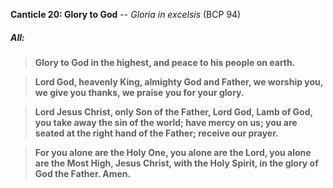 **Canticle 20: Glory to God** -- _Gloria in excelsis_ (BCP 94)
##### **All:**
> **Glory to God in the highest,
and peace to his people on earth.**

> **Lord God, heavenly King,
almighty God and Father,
we worship you, we give you thanks,
we praise you for your glory.**

> **Lord Jesus Christ, only Son of the Father,
Lord God, Lamb of God,
you take away the sin of the world;
have mercy on us;
you are seated at the right hand of the Father;
receive our prayer.**

> **For you alone are the Holy One,
you alone are the Lord,
you alone are the Most High,
Jesus Christ,
with the Holy Spirit,
in the glory of God the Father. Amen.**
